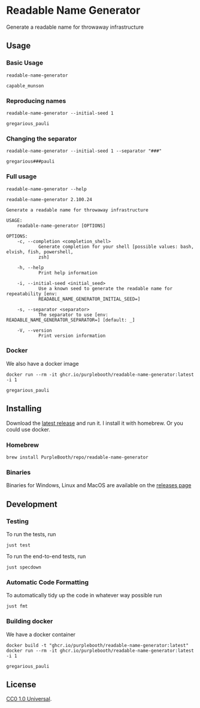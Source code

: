 # Readable Name Generator

Generate a readable name for throwaway infrastructure

## Usage

### Basic Usage

``` shell,script(name="random_name")
readable-name-generator
```

``` shell,skip()
capable_munson
```

### Reproducing names

``` shell,script(name="running")
readable-name-generator --initial-seed 1
```

``` shell,verify(script_name="running")
gregarious_pauli
```

### Changing the separator

``` shell,script(name="seperator")
readable-name-generator --initial-seed 1 --separator "###"
```

``` shell,verify(script_name="seperator")
gregarious###pauli
```

### Full usage

``` shell,script(name="help")
readable-name-generator --help
```

``` shell,verify(script_name="help")
readable-name-generator 2.100.24

Generate a readable name for throwaway infrastructure

USAGE:
    readable-name-generator [OPTIONS]

OPTIONS:
    -c, --completion <completion_shell>
            Generate completion for your shell [possible values: bash, elvish, fish, powershell,
            zsh]

    -h, --help
            Print help information

    -i, --initial-seed <initial_seed>
            Use a known seed to generate the readable name for repeatability [env:
            READABLE_NAME_GENERATOR_INITIAL_SEED=]

    -s, --separator <separator>
            The separator to use [env: READABLE_NAME_GENERATOR_SEPARATOR=] [default: _]

    -V, --version
            Print version information
```

### Docker

We also have a docker image

``` shell,skip()
docker run --rm -it ghcr.io/purplebooth/readable-name-generator:latest -i 1
```

``` shell,skip()
gregarious_pauli
```

## Installing

Download the [latest
release](https://github.com/PurpleBooth/readable-name-generator/releases)
and run it. I install it with homebrew. Or you could use docker.

### Homebrew

``` shell,skip()
brew install PurpleBooth/repo/readable-name-generator
```

### Binaries

Binaries for Windows, Linux and MacOS are available on the [releases
page](https://github.com/PurpleBooth/readable-name-generator/releases/latest)

## Development

### Testing

To run the tests, run

``` shell,skip()
just test
```

To run the end-to-end tests, run

``` shell,skip()
just specdown
```

### Automatic Code Formatting

To automatically tidy up the code in whatever way possible run

``` shell,skip()
just fmt
```

### Building docker

We have a docker container

``` shell,skip()
docker build -t "ghcr.io/purplebooth/readable-name-generator:latest"
docker run --rm -it ghcr.io/purplebooth/readable-name-generator:latest -i 1
```

``` shell,skip()
gregarious_pauli
```

## License

[CC0 1.0 Universal](LICENSE.md).
